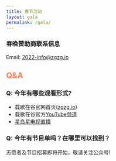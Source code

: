 ```yaml
---
title: 春节活动
layout: gala
permalink: /gala/
---
```


### 春晚赞助商联系信息
Email: 2022-info@zgzg.io

## <span style="color:coral">Q&A</span>

### Q: 今年有哪些观看形式?

- 载歌在谷官网首页([zgzg.io](https://www.zgzg.io/))
- 载歌在谷官方[YouTube频道](https://zgzg.link/youtube)
- [星岛星电视直播](http://www.singtao.tv/main/)

### Q: 今年有节目单吗？在哪里可以找到？

志愿者及节目招募即将开始，敬请关注公众号!